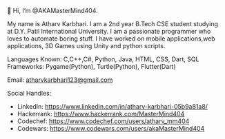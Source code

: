 👋 Hi, I’m @AKAMasterMind404.
   
My name is Atharv Karbhari. I am a 2nd year B.Tech CSE student studying at D.Y. Patil International University. 
I am a passionate programmer who loves to automate boring stuff.
I have worked on mobile applications,web applications, 3D Games using Unity and python scripts.

Languages Known: C,C++,C#, Python, Java, HTML, CSS, Dart, SQL
Frameworks: Pygame(Python), Turtle(Python), Flutter(Dart)

Email: atharvkarbhari123@gmail.com

Social Handles:
- LinkedIn: https://www.linkedin.com/in/atharv-karbhari-05b9a81a8/
- Hackerrank: https://www.hackerrank.com/MasterMind404
- Codechef: https://www.codechef.com/users/atharv_mm404
- Codewars: https://www.codewars.com/users/akaMasterMind404

<!---
AKAMasterMind404/AKAMasterMind404 is a ✨ special ✨ repository because its `README.md` (this file) appears on your GitHub profile.
You can click the Preview link to take a look at your changes.
--->
